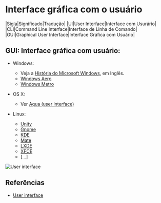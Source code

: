 # Interface gráfica com o usuário
  |Sigla|Significado|Tradução|
  |UI|User Interface|Interface com Usurário|
  |CLI|Command Line Interface|Interface de Linha de Comando|
  |GUI|Graphical User Interface|Interface Gráfica com Usuário|
  
## GUI: Interface gráfica com usuário:
* Windows: 
  * Veja a [História do Microsoft Windows](https://en.wikipedia.org/wiki/History_of_Microsoft_Windows), em Inglês.
  * [Windows Aero](https://en.wikipedia.org/wiki/Windows_Aero)
  * [Windows Metro](https://en.wikipedia.org/wiki/Metro_(design_language))
  
* OS X: 
  * Ver [Aqua (user interface)](https://en.wikipedia.org/wiki/Aqua_(user_interface))
* Linux:
  * [Unity](https://en.wikipedia.org/wiki/Unity_(user_interface))
  * [Gnome](https://www.gnome.org/)
  * [KDE](https://www.kde.org/)
  * [Mate](https://mate-desktop.org)
  * [LXDE](http://lxde.org/)
  * [XFCE](https://xfce.org/)
  * [...]
  
![User interface](https://en.wikipedia.org/wiki/User_interface#/media/File:Linux_kernel_INPUT_OUPUT_evdev_gem_USB_framebuffer.svg)


## Referências
* [User interface](https://en.wikipedia.org/wiki/User_interface)

